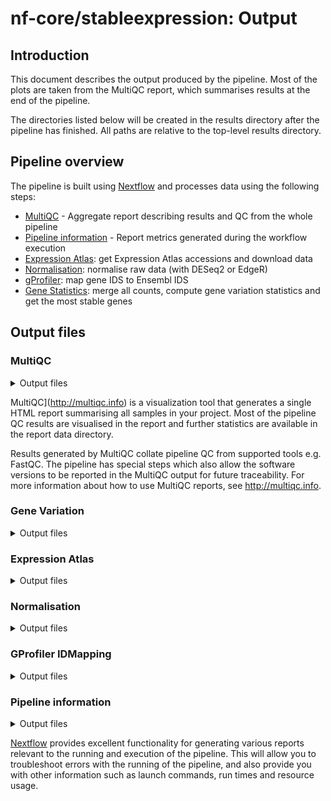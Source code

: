 # nf-core/stableexpression: Output

## Introduction

This document describes the output produced by the pipeline. Most of the plots are taken from the MultiQC report, which summarises results at the end of the pipeline.

The directories listed below will be created in the results directory after the pipeline has finished. All paths are relative to the top-level results directory.

<!-- TODO nf-core: Write this documentation describing your workflow's output -->

## Pipeline overview

The pipeline is built using [Nextflow](https://www.nextflow.io/) and processes data using the following steps:

- [MultiQC](#multiqc) - Aggregate report describing results and QC from the whole pipeline
- [Pipeline information](#pipeline-information) - Report metrics generated during the workflow execution
- [Expression Atlas](#expression-atlas): get Expression Atlas accessions and download data
- [Normalisation](#normalisation): normalise raw data (with DESeq2 or EdgeR)
- [gProfiler](#gprofiler-idmapping): map gene IDS to Ensembl IDS
- [Gene Statistics](#gene-statistics): merge all counts, compute gene variation statistics and get the most stable genes

## Output files

### MultiQC

<details markdown="1">
<summary>Output files</summary>

- `multiqc/`
  - MultiQC report file: `multiqc_report.html`.
  - MultiQC data dir: `multiqc_data`.
  - Plots created by MultiQC: `multiqc_plots`.

</details>

MultiQC](http://multiqc.info) is a visualization tool that generates a single HTML report summarising all samples in your project. Most of the pipeline QC results are visualised in the report and further statistics are available in the report data directory.

Results generated by MultiQC collate pipeline QC from supported tools e.g. FastQC. The pipeline has special steps which also allow the software versions to be reported in the MultiQC output for future traceability. For more information about how to use MultiQC reports, see <http://multiqc.info>.

### Gene Variation

<details markdown="1">
<summary>Output files</summary>

- `gene_variation/`
  - A list of the most stable genes in `stats_most_stable_genes.csv`.
  - Descriptive statistics for all genes in `stats_all_genes.csv`
  - All normalised counts (for each gene and each sample) in `count_summary.csv`.

</details>

### Expression Atlas

<details markdown="1">
<summary>Output files</summary>

- `expressionatlas/`
  - List of accessions found when querying Expression Atlas: `accessions.txt`.
  - List of count datasets (normalized: `*.normalised.csv` / raw: `*.raw.csv`) and experimental designs (`*.design.csv`) downloaded from Expression Atlas.

</details>

### Normalisation

<details markdown="1">
<summary>Output files</summary>

List of newly normalised datasets in `normalisation/`

- `normalisation/deseq2/` for DESeq2
- `normalisation/edger/` for EdgeR

</details>

### GProfiler IDMapping

<details markdown="1">
<summary>Output files</summary>

- `idmapping/`
  - Count datasets whose gene IDs have been mapped to Ensembl IDs: `*_renamed.csv`.
  - Table associating original gene IDs and Ensembl IDs: `*_mapping.csv`.
  - Ensembl gene metadata (name and description): `*_metadata.csv`.

</details>

### Pipeline information

<details markdown="1">
<summary>Output files</summary>

- `pipeline_info/`
  - Reports generated by Nextflow: `execution_report.html`, `execution_timeline.html`, `execution_trace.txt` and `pipeline_dag.dot`/`pipeline_dag.svg`.
  - Reports generated by the pipeline: `pipeline_report.html`, `pipeline_report.txt` and `software_versions.yml`. The `pipeline_report*` files will only be present if the `--email` / `--email_on_fail` parameter's are used when running the pipeline.
  - Parameters used by the pipeline run: `params.json`.

</details>

[Nextflow](https://www.nextflow.io/docs/latest/tracing.html) provides excellent functionality for generating various reports relevant to the running and execution of the pipeline. This will allow you to troubleshoot errors with the running of the pipeline, and also provide you with other information such as launch commands, run times and resource usage.
